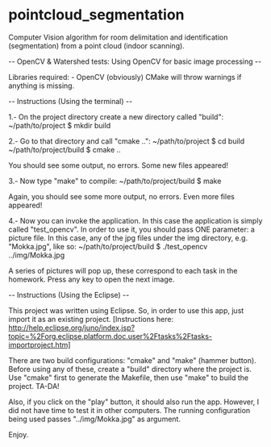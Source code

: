# pointcloud_segmentation
Computer Vision algorithm for room delimitation and identification (segmentation) from a point cloud (indoor scanning).

-- OpenCV & Watershed tests: Using OpenCV for basic image processing --

Libraries required: 
	- OpenCV (obviously)
CMake will throw warnings if anything is missing.


-- Instructions (Using the terminal) --

1.- On the project directory create a new directory called "build":
~/path/to/project $ mkdir build

2.- Go to that directory and call "cmake ..":
~/path/to/project $ cd build
~/path/to/project/build $ cmake ..

You should see some output, no errors.
Some new files appeared!

3.- Now type "make" to compile:
~/path/to/project/build $ make

Again, you should see some more output, no errors.
Even more files appeared!

4.- Now you can invoke the application. In this case
    the application is simply called "test_opencv".
    In order to use it, you should pass ONE parameter:
    a picture file. 
    In this case, any of the jpg files under the img directory,
    e.g. "Mokka.jpg", like so:
~/path/to/project/build $ ./test_opencv ../img/Mokka.jpg

A series of pictures will pop up, these correspond to each
task in the homework. Press any key to open the next image.


-- Instructions (Using the Eclipse) --

This project was written using Eclipse.
So, in order to use this app, just import it as an existing
project. [Instructions here: 
http://help.eclipse.org/juno/index.jsp?topic=%2Forg.eclipse.platform.doc.user%2Ftasks%2Ftasks-importproject.htm]

There are two build configurations: "cmake" and "make" (hammer button). 
Before using any of these, create a "build" directory where the 
project is.
Use "cmake" first to generate the Makefile, then use "make" to
build the project. TA-DA!

Also, if you click on the "play" button, it should also run the app.
However, I did not have time to test it in other computers.
The running configuration being used passes "../img/Mokka.jpg" as argument.

Enjoy.

